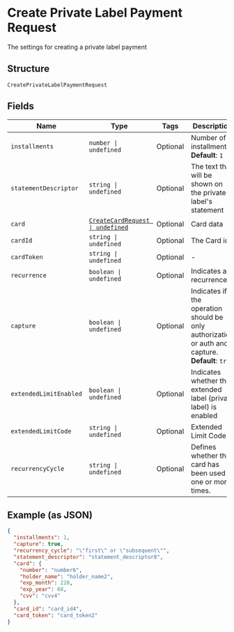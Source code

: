 
# Create Private Label Payment Request

The settings for creating a private label payment

## Structure

`CreatePrivateLabelPaymentRequest`

## Fields

| Name | Type | Tags | Description |
|  --- | --- | --- | --- |
| `installments` | `number \| undefined` | Optional | Number of installments<br>**Default**: `1` |
| `statementDescriptor` | `string \| undefined` | Optional | The text that will be shown on the private label's statement |
| `card` | [`CreateCardRequest \| undefined`](../../doc/models/create-card-request.md) | Optional | Card data |
| `cardId` | `string \| undefined` | Optional | The Card id |
| `cardToken` | `string \| undefined` | Optional | - |
| `recurrence` | `boolean \| undefined` | Optional | Indicates a recurrence |
| `capture` | `boolean \| undefined` | Optional | Indicates if the operation should be only authorization or auth and capture.<br>**Default**: `true` |
| `extendedLimitEnabled` | `boolean \| undefined` | Optional | Indicates whether the extended label (private label) is enabled |
| `extendedLimitCode` | `string \| undefined` | Optional | Extended Limit Code |
| `recurrencyCycle` | `string \| undefined` | Optional | Defines whether the card has been used one or more times. |

## Example (as JSON)

```json
{
  "installments": 1,
  "capture": true,
  "recurrency_cycle": "\"first\" or \"subsequent\"",
  "statement_descriptor": "statement_descriptor8",
  "card": {
    "number": "number6",
    "holder_name": "holder_name2",
    "exp_month": 228,
    "exp_year": 68,
    "cvv": "cvv4"
  },
  "card_id": "card_id4",
  "card_token": "card_token2"
}
```

